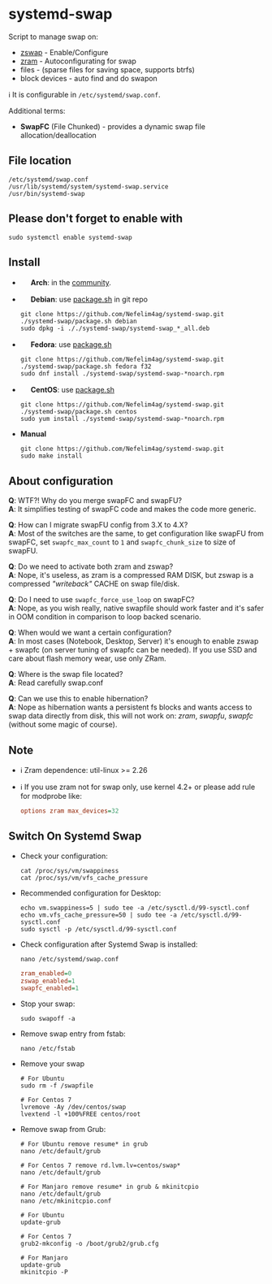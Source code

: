 # systemd-swap

Script to manage swap on:

- [zswap](https://www.kernel.org/doc/Documentation/vm/zswap.txt) - Enable/Configure
- [zram](https://www.kernel.org/doc/Documentation/blockdev/zram.txt) - Autoconfigurating for swap
- files - (sparse files for saving space, supports btrfs)
- block devices - auto find and do swapon

:information_source: It is configurable in `/etc/systemd/swap.conf`.

Additional terms:

- **SwapFC** (File Chunked) - provides a dynamic swap file allocation/deallocation

## File location

```text
/etc/systemd/swap.conf
/usr/lib/systemd/system/systemd-swap.service
/usr/bin/systemd-swap
```

## Please don't forget to enable with

```shell
sudo systemctl enable systemd-swap
```

## Install

- <img src="https://www.monitorix.org/imgs/archlinux.png" weight="16" height="16"> **Arch**: in the [community](https://www.archlinux.org/packages/community/any/systemd-swap/).
- <img src="https://www.monitorix.org/imgs/debian.png" weight="16" height="16"> **Debian**: use [package.sh](https://raw.githubusercontent.com/Nefelim4ag/systemd-swap/master/package.sh) in git repo

  ```shell
  git clone https://github.com/Nefelim4ag/systemd-swap.git
  ./systemd-swap/package.sh debian
  sudo dpkg -i ././systemd-swap/systemd-swap_*_all.deb
  ```

- <img src="https://www.monitorix.org/imgs/fedora.png" weight="16" height="16"> **Fedora**: use [package.sh](https://raw.githubusercontent.com/Nefelim4ag/systemd-swap/master/package.sh)

  ```shell
  git clone https://github.com/Nefelim4ag/systemd-swap.git
  ./systemd-swap/package.sh fedora f32
  sudo dnf install ./systemd-swap/systemd-swap-*noarch.rpm
  ```

- <img src="https://www.monitorix.org/imgs/centos.png" weight="16" height="16"> **CentOS**: use [package.sh](https://raw.githubusercontent.com/Nefelim4ag/systemd-swap/master/package.sh)

  ```shell
  git clone https://github.com/Nefelim4ag/systemd-swap.git
  ./systemd-swap/package.sh centos
  sudo yum install ./systemd-swap/systemd-swap-*noarch.rpm
  ```

- **Manual**

  ```shell
  git clone https://github.com/Nefelim4ag/systemd-swap.git
  sudo make install
  ```

## About configuration

**Q**: WTF?! Why do you merge swapFC and swapFU?\
**A**: It simplifies testing of swapFC code and makes the code more generic.

**Q**: How can I migrate swapFU config from 3.X to 4.X?\
**A**: Most of the switches are the same, to get configuration like swapFU from swapFC, set `swapfc_max_count` to `1` and `swapfc_chunk_size` to size of swapFU.

**Q**: Do we need to activate both zram and zswap?\
**A**: Nope, it's useless, as zram is a compressed RAM DISK, but zswap is a compressed _"writeback"_ CACHE on swap file/disk.

**Q**: Do I need to use `swapfc_force_use_loop` on swapFC?\
**A**: Nope, as you wish really, native swapfile should work faster and it's safer in OOM condition in comparison to loop backed scenario.

**Q**: When would we want a certain configuration?\
**A**: In most cases (Notebook, Desktop, Server) it's enough to enable zswap + swapfc (on server tuning of swapfc can be needed).
If you use SSD and care about flash memory wear, use only ZRam.

**Q**: Where is the swap file located?\
**A**: Read carefully swap.conf

**Q**: Can we use this to enable hibernation?\
**A**: Nope as hibernation wants a persistent fs blocks and wants access to swap data directly from disk, this will not work on: _zram_, _swapfu_, _swapfc_ (without some magic of course).

## Note

- :information_source: Zram dependence: util-linux >= 2.26
- :information_source: If you use zram not for swap only, use kernel 4.2+ or please add rule for modprobe like:

  ```ini
  options zram max_devices=32
  ```

## Switch On Systemd Swap

- Check your configuration:

  ```shell
  cat /proc/sys/vm/swappiness
  cat /proc/sys/vm/vfs_cache_pressure
  ```

- Recommended configuration for Desktop:

  ```shell
  echo vm.swappiness=5 | sudo tee -a /etc/sysctl.d/99-sysctl.conf
  echo vm.vfs_cache_pressure=50 | sudo tee -a /etc/sysctl.d/99-sysctl.conf
  sudo sysctl -p /etc/sysctl.d/99-sysctl.conf
  ```

- Check configuration after Systemd Swap is installed:

  ```shell
  nano /etc/systemd/swap.conf
  ```

  ```ini
  zram_enabled=0
  zswap_enabled=1
  swapfc_enabled=1
  ```

- Stop your swap:

  ```shell
  sudo swapoff -a
  ```

- Remove swap entry from fstab:

  ```shell
  nano /etc/fstab
  ```

- Remove your swap

  ```shell
  # For Ubuntu
  sudo rm -f /swapfile

  # For Centos 7
  lvremove -Ay /dev/centos/swap
  lvextend -l +100%FREE centos/root
  ```

- Remove swap from Grub:

  ```shell
  # For Ubuntu remove resume* in grub
  nano /etc/default/grub

  # For Centos 7 remove rd.lvm.lv=centos/swap*
  nano /etc/default/grub

  # For Manjaro remove resume* in grub & mkinitcpio
  nano /etc/default/grub
  nano /etc/mkinitcpio.conf
  ```

  ```shell
  # For Ubuntu
  update-grub

  # For Centos 7
  grub2-mkconfig -o /boot/grub2/grub.cfg

  # For Manjaro
  update-grub
  mkinitcpio -P
  ```
